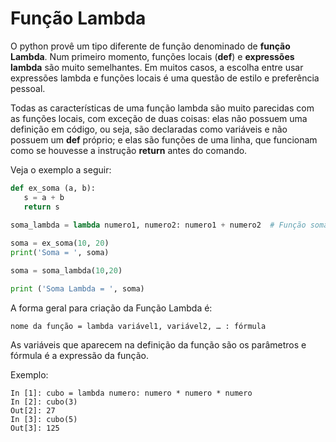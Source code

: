 # Função Lambda

O python provê um tipo diferente de função denominado de **função Lambda**. Num primeiro momento, funções locais (**def**) e **expressões lambda** são muito semelhantes. Em muitos casos, a escolha entre usar expressões lambda e funções locais é uma questão de estilo e preferência pessoal.

Todas as características de uma função lambda são muito parecidas com as funções locais, com exceção de duas coisas: elas não possuem uma definição em código, ou seja, são declaradas como variáveis e não possuem um **def** próprio; e elas são funções de uma linha, que funcionam como se houvesse a instrução **return** antes do comando.

Veja o exemplo a seguir:

``` python runnable
def ex_soma (a, b):
   s = a + b
   return s
   
soma_lambda = lambda numero1, numero2: numero1 + numero2  # Função soma escrita como Função Lambda

soma = ex_soma(10, 20)
print('Soma = ', soma)

soma = soma_lambda(10,20)

print ('Soma Lambda = ', soma)
```
A forma geral para criação da Função Lambda é:
```
nome da função = lambda variável1, variável2, … : fórmula
```
As variáveis que aparecem na definição da função são os parâmetros e fórmula é a expressão da função.

Exemplo:
```
In [1]: cubo = lambda numero: numero * numero * numero
In [2]: cubo(3)
Out[2]: 27
In [3]: cubo(5)
Out[3]: 125
```

